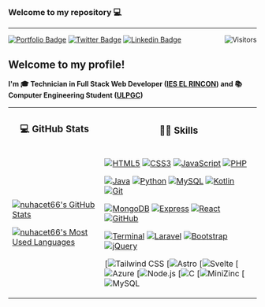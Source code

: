 ### Welcome to my repository 💻

---

[![Portfolio Badge](https://img.shields.io/badge/-Portfolio-Portfolio?color=yellowgreen&style=for-the-badge&link=https://nuhacet66.github.io)]((https://nuhacet66.github.io))
[![Twitter Badge](https://img.shields.io/badge/-Twitter-%231877F2.svg?color=blue&logoColor=white&logo=twitter&style=for-the-badge&link=https://twitter.com/nuhacet2)](https://twitter.com/nuhacet2)
[![Linkedin Badge](https://img.shields.io/badge/-LinkedIn-LinkedIn?color=informational&style=for-the-badge&logo=Linkedin&logoColor=white&link=https://www.linkedin.com/in/nuhacet-travieso-del-rosario-01b72a177/)](https://www.linkedin.com/in/nuhacet-travieso-del-rosario-01b72a177/)
[<img align="right" src="https://api.visitorbadge.io/api/visitors?path=https%3A%2F%2Fgithub.com%2Fnuhacet66&countColor=%23dce775&style=square" alt="Visitors"/>](https://www.visitorbadge.io/)

## Welcome to my profile!

**I'm 🎓 Technician in Full Stack Web Developer ([IES EL RINCON]("")) and 📚 Computer Engineering Student ([ULPGC](https://www.ulpgc.es/))**

<table>
<tr>
<th>

### 💻 GitHub Stats

</th>
<th>

### 👨‍💻 Skills

</th>
</tr>
<tr>
<td>

[![nuhacet66's GitHub Stats](https://github-readme-stats.vercel.app/api?username=nuhacet66&show_icons=true&theme=dracula&include_all_commits=true&hide_rank=false&hide_title=true)](https://github.com/anuraghazra/github-readme-stats)

[![nuhacet66's Most Used Languages](https://github-readme-stats.vercel.app/api/top-langs/?username=nuhacet66&layout=compact&theme=dracula&hide_title=true)](https://github.com/anuraghazra/github-readme-stats)
</a>

</td>
<td>

[![HTML5](https://img.shields.io/badge/-HTML5-black?style=for-the-badge&logo=html5)](https://html.spec.whatwg.org/multipage/)
[![CSS3](https://img.shields.io/badge/-CSS3-black?style=for-the-badge&logo=css3&logoColor=blue)](https://www.w3.org/TR/CSS/#css)
[![JavaScript](https://img.shields.io/badge/-JavaScript-black?style=for-the-badge&logo=javascript)](https://developer.mozilla.org/es/docs/Web/JavaScript)
[![PHP](https://img.shields.io/badge/-PHP-black?style=for-the-badge&logo=php)](https://www.php.net/)

[![Java](https://img.shields.io/badge/-Java-black?style=for-the-badge&logo=java&logoColor=orange)](https://www.oracle.com/java/)
[![Python](https://img.shields.io/badge/-Python-black?style=for-the-badge&logo=python)](https://www.python.org/)
[![MySQL](https://img.shields.io/badge/-MySQL-black?style=for-the-badge&logo=mysql)](https://www.mysql.com/)
[![Kotlin](https://img.shields.io/badge/-Kotlin-black?style=for-the-badge&logo=kotlin)](https://developer.android.com/)
[![Git](https://img.shields.io/badge/-Git-black?style=for-the-badge&logo=git)](https://git-scm.com/)

[![MongoDB](https://img.shields.io/badge/-MongoDB-black?style=for-the-badge&logo=mongodb)](https://www.mongodb.com/es)
[![Express](https://img.shields.io/badge/-Express-black?style=for-the-badge&logo=express)](https://expressjs.com/)
[![React](https://img.shields.io/badge/-React-black?style=for-the-badge&logo=react)](https://es.reactjs.org/)
[![GitHub](https://img.shields.io/badge/-GitHub-black?style=for-the-badge&logo=github)](https://github.com)

[![Terminal](https://img.shields.io/badge/-Terminal-black?style=for-the-badge&logo=iterm2&logoColor=ffffff)](https://www.ubuntupit.com/best-linux-commands-to-run-in-the-terminal/)
[![Laravel](https://img.shields.io/badge/-Laravel-black?style=for-the-badge&logo=laravel&)](https://laravel.com/)
[![Bootstrap](https://img.shields.io/badge/-Bootstrap-black?style=for-the-badge&logo=bootstrap)](https://getbootstrap.com/)
[![jQuery](https://img.shields.io/badge/-jQuery-black?style=for-the-badge&logo=jquery&logoColor=0769ad)](https://jquery.com/)


[![Tailwind CSS](https://img.shields.io/badge/Tailwind_CSS-38B2AC?style=for-the-badge&logo=tailwind-css&logoColor=white)
[![Astro](https://img.shields.io/badge/Astro-0D1117?style=for-the-badge&logo=astro&logoColor=white)
[![Svelte](https://img.shields.io/badge/Svelte-FF3E00?style=for-the-badge&logo=svelte&logoColor=white)
[![Azure](https://img.shields.io/badge/Microsoft_Azure-0089D6?style=for-the-badge&logo=microsoft-azure&logoColor=white)
[![Node.js](https://img.shields.io/badge/Node.js-43853D?style=for-the-badge&logo=node.js&logoColor=white)
[![C](https://img.shields.io/badge/C-A8B9CC?style=for-the-badge&logo=c&logoColor=white)
[![MiniZinc](https://img.shields.io/badge/MiniZinc-333333?style=for-the-badge&logo=minizinc&logoColor=white)
[![MySQL](https://img.shields.io/badge/MySQL-4479A1?style=for-the-badge&logo=mysql&logoColor=white)

</td>
</tr>
</table>
